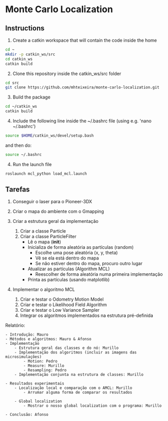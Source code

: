 # Monte Carlo Localization

## Instructions

1. Create a catkin workspace that will contain the code inside the home

```bash
cd ~
mkdir -p catkin_ws/src
cd catkin_ws
catkin build
```

2. Clone this repository inside the catkin_ws/src folder

```bash
cd src
git clone https://github.com/mhteixeira/monte-carlo-localization.git
```

3. Build the package

```bash
cd ~/catkin_ws
catkin build
```

4. Include the following line inside the ~/.bashrc file (using e.g. 'nano ~/.bashrc')

``` bash 
source $HOME/catkin_ws/devel/setup.bash
```

and then do:

``` bash 
source ~/.bashrc
```

4. Run the launch file

``` bash 
roslaunch mcl_python load_mcl.launch
```

## Tarefas

1. Conseguir o laser para o Pioneer-3DX

2. Criar o mapa do ambiente com o Gmapping

3. Criar a estrutura geral da implementação
    1. Criar a classe Particle
    2. Criar a classe ParticleFilter
        - Lê o mapa (__init__)
        - Inicializa de forma aleatória as partículas (random)
            - Escolhe uma pose aleatória (x, y, theta)
            - Vê se ela está dentro do mapa
            - Se não estiver dentro do mapa, procuro outro lugar
        - Atualizar as partículas (Algorithm MCL)
            - Reescolher de forma aleatória numa primeira implementação
        - Printa as partículas (usando matplotlib)

4. Implementar o algoritmo MCL
    1. Criar e testar o Odometry Motion Model
    2. Criar e testar o Likelihood Field Algorithm
    3. Criar e testar o Low Variance Sampler
    4. Integrar os algoritmos implementados na estrutura pré-definida

Relatório:

    - Introdução: Mauro
    - Métodos e algoritmos: Mauro & Afonso
    - Implementação
        - Estrutura geral das classes e do nó: Murillo
        - Implementação dos algoritmos (incluir as imagens das microsimulações)
            - Motion: Pedro
            - Measure: Murillo
            - Resampling: Pedro
        - Implementação conjunta na estrutura de classes: Murillo
    
    - Resultados experimentais
        - Localização local e comparação com o AMCL: Murillo
            - Arrumar alguma forma de comparar os resultados

        - Global localization
            - Mostrar o nosso global localization com o programa: Murillo

    - Conclusão: Afonso